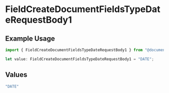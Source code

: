 # FieldCreateDocumentFieldsTypeDateRequestBody1

## Example Usage

```typescript
import { FieldCreateDocumentFieldsTypeDateRequestBody1 } from "@documenso/sdk-typescript/models/operations";

let value: FieldCreateDocumentFieldsTypeDateRequestBody1 = "DATE";
```

## Values

```typescript
"DATE"
```